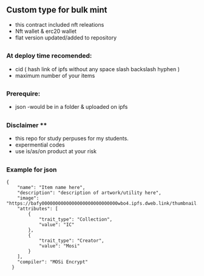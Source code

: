 ## Custom type for bulk mint

- this contract included nft releations
-  Nft wallet & erc20 wallet
- flat version updated/added to repository

##

### At deploy time recomended: 
- cid ( hash link of ipfs without any space slash backslash hyphen )
- maximum number of your items

##
### Prerequire:
- json -would be in a folder & uploaded on ipfs

##
### Disclaimer **
- this repo for study perpuses for my students.
- expermential codes 
- use is/as/on product at your risk

##
### Example for json

```
{
    "name": "Item name here",
    "description": "description of artwork/utility here",
    "image": "https://bafy0000000000000000000000000000wbo4.ipfs.dweb.link/thumbnail.png",
    "attributes": [
        {
            "trait_type": "Collection",
            "value": "IC"
        },
        {
            "trait_type": "Creator",
            "value": "Mosi"
        }
    ],
    "compiler": "MOSi Encrypt"
  }
```
